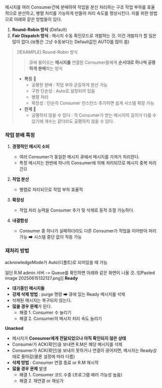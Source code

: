 
메시지를 여러 Consumer간에 분배하여 작업을 분산 처리하는 구조 
작업 부하를 효율적으로 분산하고, 병렬 처리를 가능하게 만들어 처리 속도를 향상시킨다.
이를 위한 방법으로 아래와 같은 방법들이 있다.
1. **Round-Robin 방식** (Default)
2. **Fair Dispatch 방식** : 메시지 수동 확인모드로 개발하는 것. 이건 개발자가 할 일은 많이 없다.(보통은 그냥 수동보다는 Default값인 AUTO를 많이 씀)


>[!EXAMPLE] Round-Robin 방식
> > 큐에 들어오는 **메시지를** 연결된 Consumer들에게 **순서대로 하나씩 공평하게 분배**하는 방식
>- **특징**  💚
>	- 공평한 분배 : 작업 부하 균등하게 분산 가능 
>	- 구현 단순성 : Auto로 설정되어 있음
>	- 병렬 처리 
>	- 확장성 : 단순히 Consumer 인스턴스 추가하면 쉽게 시스템 확장 가능
>- **한계 💢**
>	- 공평하지 않을 수 있다 : 각 Consumer가 받는 메시지의 길이가 다를 수 있기에 개수는 같더라도 공평하지 않을 수 있다.




### 작업 분배 특징 
1. **경쟁적인 메시지 소비**
	- 여러 Consumer가 동일한 메시지 큐에서 메시지를 가져가 처리한다.
	- 특정 메시지는 한번에 하나의 Consumer에 의해 처리되므로 메시지 중복 처리 간으 
	  
2. **작업 분산**
	- 병렬로 처리되므로 작업 부하 효율적 
3. **확장성**
	- 작업 처리 능력을 Consumer 추가 및 삭제로 동적 조절 가능하다.
	  
4. **내결함성**
	- Consumer 중 하나가 실패하더라도 다른 Consumer가 작업을 이어받아 처리 가능 ➡ 시스템 중단 없이 작동 가능 





### 재처리 방법 

acknowledgeMode가 Auto(디폴트)로 되어있을 때 가능 

일단 R.M admin 서버 -> Queue를 확인하면 아래와 같은 화면이 나올 것. 
![[Pasted image 20250615132127.png]]
**Ready**
- **대기중인 메시지들** 
- **강제 삭제 방법** : purge 명령 ➡ 큐에 있는 Ready 메시지를 삭제 
- 삭제된 메시지는 복구되지 않는다.
- **많을 경우 문제**가 된다.
	- 해결 1. Consumer 수 늘리기
	- 해결 2. Consumer의 메시지 처리 속도 늘리기 


**Unacked** 
- 메시지가 **Consumer에게 전달되었으나 아직 확인되지 않은 상태** 
- Consumer가 ACK(확인)을 보내면 R.M은 해당 메시지를 삭제 
- Consumer가 ACK(확인)을 보내지 못하거나 연결이 끊어지면, 메시지는 Ready상태로 돌아감(물론 설정에 따라 다름)
- **삭제 방법** : Consumer 연결 종료 or R.M 재시작 
- **많을 경우 문제** 발생 
	- 해결 1. Consumer 코드 수중 (프로그램 에러 가능성 높음)
	- 해결 2. 재연결 or 재싲가 




